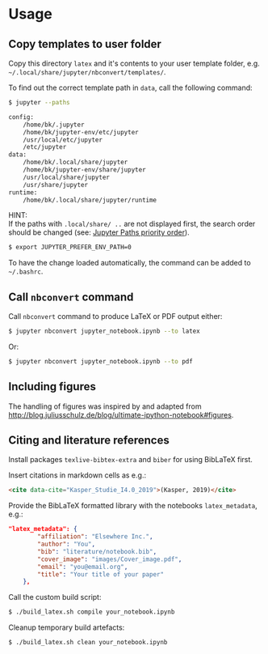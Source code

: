 # Usage

## Copy templates to user folder

Copy this directory `latex` and it's contents to your user template folder, e.g. `~/.local/share/jupyter/nbconvert/templates/`.

To find out the correct template path in `data`, call the following command:

```bash
$ jupyter --paths

config:
    /home/bk/.jupyter
    /home/bk/jupyter-env/etc/jupyter
    /usr/local/etc/jupyter
    /etc/jupyter
data:
    /home/bk/.local/share/jupyter
    /home/bk/jupyter-env/share/jupyter
    /usr/local/share/jupyter
    /usr/share/jupyter
runtime:
    /home/bk/.local/share/jupyter/runtime
```

HINT:  
If the paths with `.local/share/ ..` are not displayed first, the search order should be changed 
(see: [Jupyter Paths priority order](https://discourse.jupyter.org/t/jupyter-paths-priority-order/7771)).

```bash
$ export JUPYTER_PREFER_ENV_PATH=0
```

To have the change loaded automatically, the command can be added to `~/.bashrc`.

## Call `nbconvert` command

Call `nbconvert` command to produce LaTeX or PDF output either:

```bash
$ jupyter nbconvert jupyter_notebook.ipynb --to latex
```

Or:

```bash
$ jupyter nbconvert jupyter_notebook.ipynb --to pdf
```

## Including figures

The handling of figures was inspired by and adapted from http://blog.juliusschulz.de/blog/ultimate-ipython-notebook#figures.

## Citing and literature references

Install packages `texlive-bibtex-extra` and `biber` for using BibLaTeX first.

Insert citations in markdown cells as e.g.:

```html
<cite data-cite="Kasper_Studie_I4.0_2019">(Kasper, 2019)</cite>
```

Provide the BibLaTeX formatted library with the notebooks `latex_metadata`, e.g.:

```json
"latex_metadata": {
        "affiliation": "Elsewhere Inc.",
        "author": "You",
        "bib": "literature/notebook.bib",
        "cover_image": "images/Cover_image.pdf",
        "email": "you@email.org",
        "title": "Your title of your paper"
    },
```

Call the custom build script:

```bash
$ ./build_latex.sh compile your_notebook.ipynb
```

Cleanup temporary build artefacts:

```bash
$ ./build_latex.sh clean your_notebook.ipynb
```









